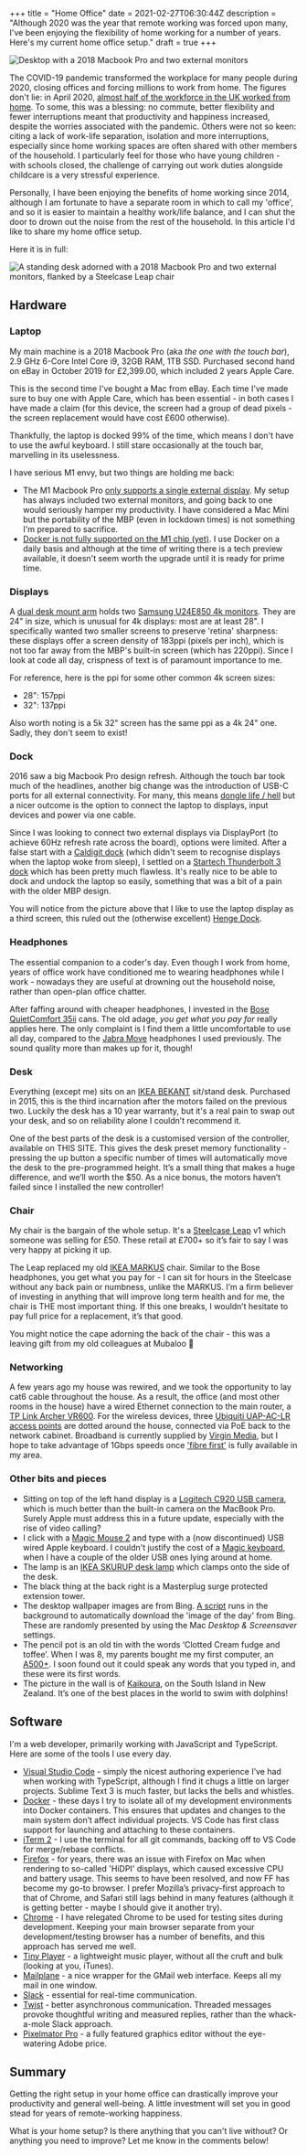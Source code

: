 +++
title = "Home Office"
date = 2021-02-27T06:30:44Z
description = "Although 2020 was the year that remote working was forced upon many, I've been enjoying the flexibility of home working for a number of years. Here's my current home office setup."
draft = true
+++

<img src="/img/2021-02-27-home-office/home-office-desktop.jpeg" alt="Desktop with a 2018 Macbook Pro and two external monitors" />

The COVID-19 pandemic transformed the workplace for many people during 2020, closing offices and forcing millions to work from home. The figures don't lie: in April 2020, [almost half of the workforce in the UK worked from home](https://www.ons.gov.uk/employmentandlabourmarket/peopleinwork/employmentandemployeetypes/bulletins/coronavirusandhomeworkingintheuk/april2020). To some, this was a blessing: no commute, better flexibility and fewer interruptions meant that productivity and happiness increased, despite the worries associated with the pandemic. Others were not so keen: citing a lack of work-life separation, isolation and more interruptions, especially since home working spaces are often shared with other members of the household. I particularly feel for those who have young children - with schools closed, the challenge of carrying out work duties alongside childcare is a very stressful experience.

Personally, I have been enjoying the benefits of home working since 2014, although I am fortunate to have a separate room in which to call my 'office', and so it is easier to maintain a healthy work/life balance, and I can shut the door to drown out the noise from the rest of the household. In this article I'd like to share my home office setup.

Here it is in full:

<img src="/img/2021-02-27-home-office/home-office-full.jpeg" alt="A standing desk adorned with a 2018 Macbook Pro and two external monitors, flanked by a Steelcase Leap chair" />

## Hardware

### Laptop

My main machine is a 2018 Macbook Pro (aka _the one with the touch bar_), 2.9 GHz 6-Core Intel Core i9, 32GB RAM, 1TB SSD. Purchased second hand on eBay in October 2019 for £2,399.00, which included 2 years Apple Care.

This is the second time I've bought a Mac from eBay. Each time I've made sure to buy one with Apple Care, which has been essential - in both cases I have made a claim (for this device, the screen had a group of dead pixels - the screen replacement would have cost £600 otherwise).

Thankfully, the laptop is docked 99% of the time, which means I don't have to use the awful keyboard. I still stare occasionally at the touch bar, marvelling in its uselessness.

I have serious M1 envy, but two things are holding me back:

- The M1 Macbook Pro [only supports a single external display](https://support.apple.com/kb/SP824). My setup has always included two external monitors, and going back to one would seriously hamper my productivity. I have considered a Mac Mini but the portability of the MBP (even in lockdown times) is not something I'm prepared to sacrifice.
- [Docker is not fully supported on the M1 chip (yet)](https://docs.docker.com/docker-for-mac/apple-m1/). I use Docker on a daily basis and although at the time of writing there is a tech preview available, it doesn't seem worth the upgrade until it is ready for prime time.

### Displays

A [dual desk mount arm](https://www.amazon.co.uk/dp/B01N4L6MLM) holds two [Samsung U24E850 4k monitors](https://www.amazon.co.uk/dp/B00WUACVIC). They are 24" in size, which is unusual for 4k displays: most are at least 28". I specifically wanted two smaller screens to preserve 'retina' sharpness: these displays offer a screen density of 183ppi (pixels per inch), which is not too far away from the MBP's built-in screen (which has 220ppi). Since I look at code all day, crispness of text is of paramount importance to me.

For reference, here is the ppi for some other common 4k screen sizes:

- 28": 157ppi
- 32": 137ppi

Also worth noting is a 5k 32" screen has the same ppi as a 4k 24" one. Sadly, they don't seem to exist!

### Dock

2016 saw a big Macbook Pro design refresh. Although the touch bar took much of the headlines, another big change was the introduction of USB-C ports for all external connectivity. For many, this means [dongle life / hell](https://mashable.com/2016/10/28/macbook-pro-dongle-hell) but a nicer outcome is the option to connect the laptop to displays, input devices and power via one cable.

Since I was looking to connect two external displays via DisplayPort (to achieve 60Hz refresh rate across the board), options were limited. After a false start with a [Caldigit dock](https://www.amazon.co.uk/dp/B07VJMKYDF) (which didn't seem to recognise displays when the laptop woke from sleep), I settled on a [Startech Thunderbolt 3 dock](https://www.startech.com/en-gb/cards-adapters/tb3dk2dhvue) which has been pretty much flawless. It's really nice to be able to dock and undock the laptop so easily, something that was a bit of a pain with the older MBP design.

You will notice from the picture above that I like to use the laptop display as a third screen, this ruled out the (otherwise excellent) [Henge Dock](https://www.brydge.com/products/macbook-vertical-dock).

### Headphones

The essential companion to a coder's day. Even though I work from home, years of office work have conditioned me to wearing headphones while I work - nowadays they are useful at drowning out the household noise, rather than open-plan office chatter.

After faffing around with cheaper headphones, I invested in the [Bose QuietComfort 35ii](https://www.amazon.co.uk/dp/B0756CYWWD) cans. The old adage, _you get what you pay for_ really applies here. The only complaint is I find them a little uncomfortable to use all day, compared to the [Jabra Move](https://www.amazon.co.uk/dp/B00NHSFWG4) headphones I used previously. The sound quality more than makes up for it, though!

### Desk

Everything (except me) sits on an [IKEA BEKANT](https://www.ikea.com/gb/en/p/bekant-desk-sit-stand-white-stained-oak-veneer-white-s39282249/) sit/stand desk. Purchased in 2015, this is the third incarnation after the motors failed on the previous two. Luckily the desk has a 10 year warranty, but it's a real pain to swap out your desk, and so on reliability alone I couldn’t recommend it.

One of the best parts of the desk is a customised version of the controller, available on THIS SITE. This gives the desk preset memory functionality - pressing the up button a specific number of times will automatically move the desk to the pre-programmed height. It’s a small thing that makes a huge difference, and we’ll worth the $50. As a nice bonus, the motors haven’t failed since I installed the new controller!

### Chair

My chair is the bargain of the whole setup. It's a [Steelcase Leap](https://www.steelcase.com/products/office-chairs/leap/) v1 which someone was selling for £50. These retail at £700+ so it’s fair to say I was very happy at picking it up.

The Leap replaced my old [IKEA MARKUS](https://www.ikea.com/gb/en/p/markus-office-chair-glose-black-20103101/) chair. Similar to the Bose headphones, you get what you pay for - I can sit for hours in the Steelcase without any back pain or numbness, unlike the MARKUS. I’m a firm believer of investing in anything that will improve long term health and for me, the chair is THE most important thing. If this one breaks, I wouldn’t hesitate to pay full price for a replacement, it’s that good.

You might notice the cape adorning the back of the chair - this was a leaving gift from my old colleagues at Mubaloo 🙂

### Networking

A few years ago my house was rewired, and we took the opportunity to lay cat6 cable throughout the house. As a result, the office (and most other rooms in the house) have a wired Ethernet connection to the main router, a [TP Link Archer VR600](https://www.tp-link.com/uk/home-networking/dsl-modem-router/archer-vr600/). For the wireless devices, three [Ubiquiti UAP-AC-LR access points](https://www.amazon.co.uk/dp/B016K5A06C) are dotted around the house, connected via PoE back to the network cabinet. Broadband is currently supplied by [Virgin Media](https://www.virginmedia.com/shop/broadband), but I hope to take advantage of 1Gbps speeds once ['fibre first'](https://www.openreach.com/fibre-broadband/fibre-first/) is fully available in my area.

### Other bits and pieces

- Sitting on top of the left hand display is a [Logitech C920 USB camera](https://www.amazon.co.uk/dp/B006A2Q81M), which is much better than the built-in camera on the MacBook Pro. Surely Apple must address this in a future update, especially with the rise of video calling?
- I click with a [Magic Mouse 2](https://www.apple.com/uk/shop/product/MLA02Z/A/magic-mouse-2-silver) and type with a (now discontinued) USB wired Apple keyboard. I couldn't justify the cost of a [Magic keyboard](https://www.apple.com/uk/shop/product/MQ052B/A/magic-keyboard-with-numeric-keypad-british-english-silver), when I have a couple of the older USB ones lying around at home.
- The lamp is an [IKEA SKURUP desk lamp](https://www.ikea.com/gb/en/p/skurup-work-wall-lamp-black-30326021/) which clamps onto the side of the desk.
- The black thing at the back right is a Masterplug surge protected extension tower.
- The desktop wallpaper images are from Bing. [A script](https://github.com/thejandroman/bing-wallpaper) runs in the background to automatically download the 'image of the day' from Bing. These are randomly presented by using the Mac _Desktop & Screensaver_ settings.
- The pencil pot is an old tin with the words ‘Clotted Cream fudge and toffee’. When I was 8, my parents bought me my first computer, an [A500+](https://en.wikipedia.org/wiki/Amiga_500_Plus). I soon found out it could speak any words that you typed in, and these were its first words.
- The picture in the wall is of [Kaikoura](https://www.kaikoura.co.nz/), on the South Island in New Zealand. It’s one of the best places in the world to swim with dolphins!

## Software

I'm a web developer, primarily working with JavaScript and TypeScript. Here are some of the tools I use every day.

- [Visual Studio Code](https://code.visualstudio.com/) - simply the nicest authoring experience I’ve had when working with TypeScript, although I find it chugs a little on larger projects. Sublime Text 3 is much faster, but lacks the bells and whistles.
- [Docker](https://www.docker.com/) - these days I try to isolate all of my development environments into Docker containers. This ensures that updates and changes to the main system don’t affect individual projects. VS Code has first class support for launching and attaching to these containers.
- [iTerm 2](https://iterm2.com/) - I use the terminal for all git commands, backing off to VS Code for merge/rebase conflicts.
- [Firefox](https://www.mozilla.org/firefox/) - for years, there was an issue with Firefox on Mac when rendering to so-called 'HiDPI' displays, which caused excessive CPU and battery usage. This seems to have been resolved, and now FF has become my go-to browser. I prefer Mozilla’s privacy-first approach to that of Chrome, and Safari still lags behind in many features (although it is getting better - maybe I should give it another try).
- [Chrome](https://www.google.com/chrome/) - I have relegated Chrome to be used for testing sites during development. Keeping your main browser separate from your development/testing browser has a number of benefits, and this approach has served me well.
- [Tiny Player](https://www.catnapgames.com/tiny-player-for-mac/) - a lightweight music player, without all the cruft and bulk (looking at you, iTunes).
- [Mailplane](https://mailplaneapp.com/) - a nice wrapper for the GMail web interface. Keeps all my mail in one window.
- [Slack](https://slack.com/) - essential for real-time communication.
- [Twist](https://twist.com) - better asynchronous communication. Threaded messages provoke thoughtful writing and measured replies, rather than the whack-a-mole Slack approach.
- [Pixelmator Pro](https://www.pixelmator.com/pro/) - a fully featured graphics editor without the eye-watering Adobe price.

## Summary

Getting the right setup in your home office can drastically improve your productivity and general well-being. A little investment will set you in good stead for years of remote-working happiness.

What is your home setup? Is there anything that you can't live without? Or anything you need to improve? Let me know in the comments below!
